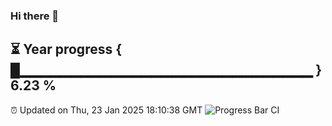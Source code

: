 ### Hi there 👋
⏳ Year progress { █▁▁▁▁▁▁▁▁▁▁▁▁▁▁▁▁▁▁▁▁▁▁▁▁▁▁▁▁▁ } 6.23 %
---
⏰ Updated on Thu, 23 Jan 2025 18:10:38 GMT
![Progress Bar CI](https://github.com/Moyi321/Moyi321/workflows/Progress%20Bar%20CI/badge.svg)

